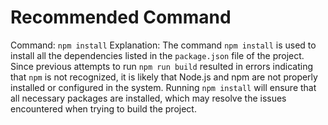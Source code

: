 # Recommended Command

Command: `npm install`
Explanation: The command `npm install` is used to install all the dependencies listed in the `package.json` file of the project. Since previous attempts to run `npm run build` resulted in errors indicating that `npm` is not recognized, it is likely that Node.js and npm are not properly installed or configured in the system. Running `npm install` will ensure that all necessary packages are installed, which may resolve the issues encountered when trying to build the project.
